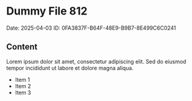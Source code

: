 # Dummy File 812

Date: 2025-04-03
ID: 0FA3837F-B64F-48E9-B9B7-8E499C6C0241

## Content

Lorem ipsum dolor sit amet, consectetur adipiscing elit.
Sed do eiusmod tempor incididunt ut labore et dolore magna aliqua.

* Item 1
* Item 2
* Item 3

